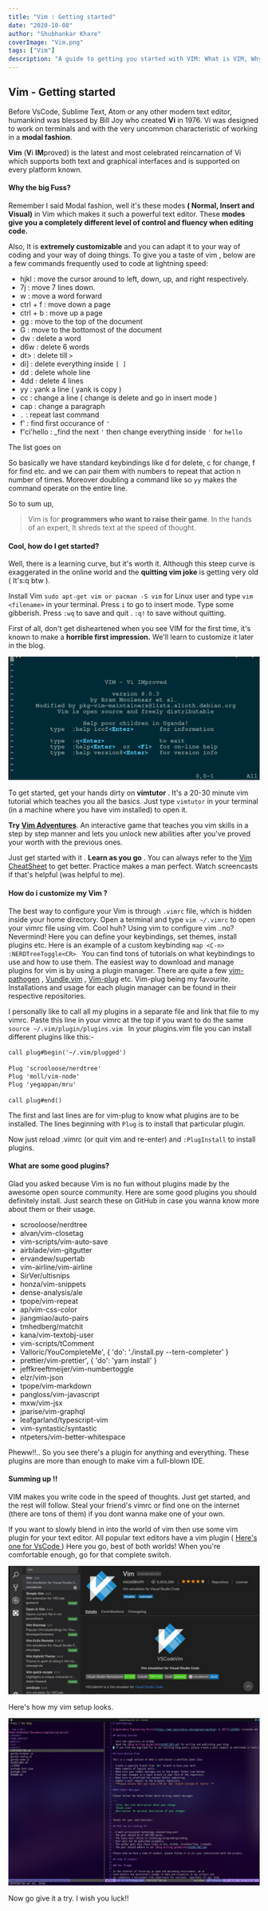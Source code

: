 ```yaml
---
title: "Vim : Getting started"
date: "2020-10-08"
author: "Shubhankar Khare"
coverImage: "Vim.png"
tags: ["Vim"]
description: "A guide to getting you started with VIM: What is VIM, Why is VIM,  How to configure VIM."
---
```


## Vim - Getting started
Before VsCode, Sublime Text, Atom or any other modern text editor, humankind was blessed by Bill Joy who created **Vi** in 1976. Vi was designed to work on terminals and with the very uncommon characteristic of working in a **modal fashion**.

**Vim** (**V**i **IM**proved) is the latest and most celebrated reincarnation of Vi which supports both text and graphical interfaces and is supported on every platform known.

#### Why the big Fuss?
Remember I said Modal fashion, well it's these modes **( Normal, Insert and Visual)**  in Vim which makes it such a powerful text editor. These **modes give you a completely different level of control and fluency when editing code.**

Also, It is **extremely customizable** and you can adapt it to your way of coding and your way of doing things.
To give you a taste of vim , below are a few commands frequently used to code at lightning speed:

 - hjkl : move the cursor around to left, down, up, and right respectively.
 - 7j : move 7 lines down.
 - w : move a word forward
 - ctrl + f : move down a page
 - ctrl + b : move up a page
 - gg : move to the top of the document
 - G : move to the bottomost of the document
 - dw : delete a word
 - d6w : delete 6 words
 - dt> : delete till  `>`
 - di] : delete everything inside `[ ]`
 - dd : delete whole line
 - 4dd : delete 4 lines
 - yy : yank a line ( yank is copy )
 - cc : change a line ( change is delete and go in insert mode )
 - cap : change a paragraph
 - `.` : repeat last command
 - f' : find first occurance of `'`
 - f'ci'hello : _find the next  `'` then change everything inside `'` for `hello`

The list goes on 

 So basically we have standard keybindings like d for delete, c for change, f for find etc. and we can pair them with numbers to repeat that action n number of times. Moreover doubling a command like so `yy` makes the command operate on the entire line.


So to sum up,
>Vim is for **programmers who want to raise their game**. In the hands of an expert, It shreds text at the speed of thought.

 #### Cool, how do I get started?
 Well, there is a learning curve, but it's worth it. Although this steep curve is exaggerated in the online world and the **quitting vim joke** is getting very old ( It's:q btw ).

 Install Vim `sudo apt-get vim or pacman -S vim` for Linux user and type `vim <filename>` in your terminal. Press `i` to go to insert mode. Type some gibberish. Press `:wq` to save and quit . `:q!` to save without quitting.

 First of all, don't get disheartened when you see VIM for the first time, it's known to make a **horrible first impression.** We'll learn to customize it later in the blog.

 ![BadVim](BadVim.png)


 To get started, get your hands dirty on **vimtutor** . It's a 20-30 minute vim tutorial which teaches you all the basics. Just type `vimtutor` in your terminal (in a machine where you have vim installed) to open it.

**Try  [Vim Adventures](https://vim-adventures.com/)**. An interactive game that teaches you vim skills in a step by step manner and lets you unlock new abilities after you've proved your worth with the previous ones.

 Just get started with it . **Learn as you go** . You can always refer to the [Vim CheatSheet](https://vim.rtorr.com/) to get better. Practice makes a man perfect. Watch screencasts if that's helpful (was helpful to me).

#### How do i customize my Vim ?

The best way to configure your Vim is through `.vimrc` file, which is hidden inside your home directory. Open a terminal and type `vim ~/.vimrc` to open your vimrc file using vim. Cool huh? Using vim to configure vim ..no? Nevermind!
Here you can define your keybindings, set themes, install plugins etc.
Here is an example of a custom keybinding
`map <C-n> :NERDTreeToggle<CR>
`
You can find tons of tutorials on what keybindings to use and how to use them.
The easiest way to download and manage plugins for vim is by using a plugin manager. There are quite a few [vim-pathogen](https://github.com/tpope/vim-pathogen) , [Vundle.vim](https://github.com/VundleVim/Vundle.vim) , [Vim-plug](https://github.com/junegunn/vim-plug) etc.
Vim-plug being my favourite. Installations and usage for each plugin manager can be found in their respective repositories.

I personally like to call all my plugins in a separate file and link that file to my vimrc. Paste this line in your vimrc at the top if you want to do the same `source ~/.vim/plugin/plugins.vim
`
 In your plugins.vim file you can install different plugins like this:-
 ```
 call plug#begin('~/.vim/plugged')

Plug 'scrooloose/nerdtree'
Plug 'moll/vim-node'
Plug 'yegappan/mru'

call plug#end()
```
The first and last lines are for vim-plug to know what plugins are to be installed. The lines beginning with `Plug` is to install that particular plugin.

Now just reload .vimrc (or quit vim and re-enter) and `:PlugInstall` to install plugins.

#### What are some good plugins?
Glad you asked because Vim is no fun without plugins made by the awesome open source community.
Here are some good plugins you should definitely install. Just search these on GitHub in case you wanna know more about them or their usage.

 - scrooloose/nerdtree
 - alvan/vim-closetag
 - vim-scripts/vim-auto-save
 - airblade/vim-gitgutter
 - ervandew/supertab
 - vim-airline/vim-airline
 - SirVer/ultisnips
 - honza/vim-snippets
 - dense-analysis/ale
 - tpope/vim-repeat
 - ap/vim-css-color
 - jiangmiao/auto-pairs
 - tmhedberg/matchit
 - kana/vim-textobj-user
 - vim-scripts/tComment
 - Valloric/YouCompleteMe', { 'do': './install.py --tern-completer' }
 - prettier/vim-prettier', { 'do': 'yarn install' }
 - jeffkreeftmeijer/vim-numbertoggle
 - elzr/vim-json
 - tpope/vim-markdown
 - pangloss/vim-javascript
 - mxw/vim-jsx
 - jparise/vim-graphql
 - leafgarland/typescript-vim
 - vim-syntastic/syntastic
 - ntpeters/vim-better-whitespace

Pheww!!..
So you see there's a plugin for anything and everything. These plugins are more than enough to make vim a full-blown IDE.

#### Summing up !!
VIM makes you write code in the speed of thoughts. Just get started, and the rest will follow. Steal your friend's vimrc or find one on the internet (there are tons of them) if you dont wanna make one of your own.

If you want to slowly blend in into the world of vim then use some vim plugin for your text editor. All popular text editors have a vim plugin ( [Here's one for VsCode ](https://marketplace.visualstudio.com/items?itemName=vscodevim.vim))
Here you go, best of both worlds! When you're comfortable enough, go for that complete switch.

![vscodevim](vscodevim.png)

Here's how my vim setup looks.

![Vim](Vim.png)

Now go give it a try. I wish you luck!!
